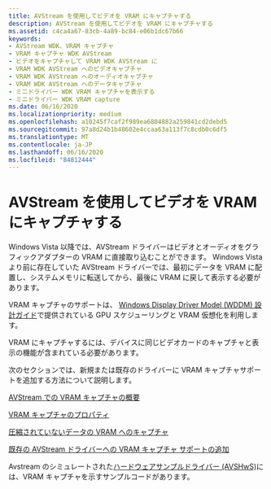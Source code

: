 ```yaml
---
title: AVStream を使用してビデオを VRAM にキャプチャする
description: AVStream を使用してビデオを VRAM にキャプチャする
ms.assetid: c4ca4a67-83cb-4a89-bc84-e06b1dc67b66
keywords:
- AVStream WDK、VRAM キャプチャ
- VRAM キャプチャ WDK AVStream
- ビデオをキャプチャして VRAM WDK AVStream に
- VRAM WDK AVStream へのビデオキャプチャ
- VRAM WDK AVStream へのオーディオキャプチャ
- VRAM WDK AVStream へのデータキャプチャ
- ミニドライバー WDK VRAM キャプチャを表示する
- ミニドライバー WDK VRAM capture
ms.date: 06/16/2020
ms.localizationpriority: medium
ms.openlocfilehash: a10245f7caf2f989ea6804882a259841cd2debd5
ms.sourcegitcommit: 97a8d24b1b48602e4ccaa63a113f7c8cdb0c6df5
ms.translationtype: MT
ms.contentlocale: ja-JP
ms.lasthandoff: 06/16/2020
ms.locfileid: "84812444"
---
```

# <a name="capturing-video-to-vram-using-avstream"></a>AVStream を使用してビデオを VRAM にキャプチャする

Windows Vista 以降では、AVStream ドライバーはビデオとオーディオをグラフィックアダプターの VRAM に直接取り込むことができます。 Windows Vista より前に存在していた AVStream ドライバーでは、最初にデータを VRAM に配置し、システムメモリに転送してから、最後に VRAM に戻して表示する必要があります。

VRAM キャプチャのサポートは、 [Windows Display Driver Model (WDDM) 設計ガイド](https://docs.microsoft.com/windows-hardware/drivers/display/windows-vista-display-driver-model-design-guide)で提供されている GPU スケジューリングと VRAM 仮想化を利用します。

VRAM にキャプチャするには、デバイスに同じビデオカードのキャプチャと表示の機能が含まれている必要があります。

次のセクションでは、新規または既存のドライバーに VRAM キャプチャサポートを追加する方法について説明します。

[AVStream での VRAM キャプチャの概要](overview-of-vram-capture-in-avstream.md)

[VRAM キャプチャのプロパティ](vram-capture-properties.md)

[圧縮されていないデータの VRAM へのキャプチャ](capturing-uncompressed-data-to-vram.md)

[既存の AVStream ドライバーへの VRAM キャプチャ サポートの追加](adding-vram-capture-support-to-existing-avstream-drivers.md)

Avstream のシミュレートされた[ハードウェアサンプルドライバー (AVSHwS)](https://docs.microsoft.com/samples/microsoft/windows-driver-samples/avstream-simulated-hardware-sample-driver-avshws/)には、VRAM キャプチャを示すサンプルコードがあります。
